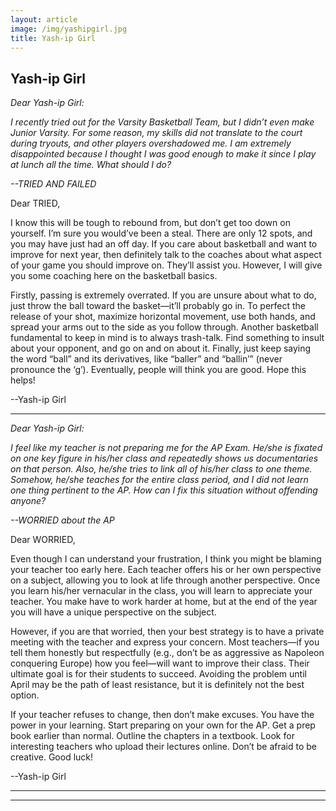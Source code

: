 ```yaml
---
layout: article
image: /img/yashipgirl.jpg
title: Yash-ip Girl
---
```


<h2>Yash-ip Girl</h2>


<i>Dear Yash-ip Girl: 

I recently tried out for the Varsity Basketball Team, but I didn’t even make Junior Varsity. For some reason, my skills did not translate to the court during tryouts, and other players overshadowed me. I am extremely disappointed because I thought I was good enough to make it since I play at lunch all the time. What should I do?

--TRIED AND FAILED </i>

Dear TRIED,

I know this will be tough to rebound from, but don’t get too down on yourself. I’m sure you would’ve been a steal. There are only 12 spots, and you may have just had an off day. If you care about basketball and want to improve for next year, then definitely talk to the coaches about what aspect of your game you should improve on. They’ll assist you. However, I will give you some coaching here on the basketball basics.

Firstly, passing is extremely overrated. If you are unsure about what to do, just throw the ball toward the basket—it’ll probably go in. To perfect the release of your shot, maximize horizontal movement, use both hands, and spread your arms out to the side as you follow through. Another basketball fundamental to keep in mind is to always trash-talk. Find something to insult about your opponent, and go on and on about it. Finally, just keep saying the word “ball” and its derivatives, like “baller” and “ballin’” (never pronounce the ‘g’). Eventually, people will think you are good. Hope this helps!

--Yash-ip Girl

-----------------------------------------------------------------------
<i>Dear Yash-ip Girl:

I feel like my teacher is not preparing me for the AP Exam. He/she is fixated on one key figure in his/her class and repeatedly shows us documentaries on that person. Also, he/she tries to link all of his/her class to one theme. Somehow, he/she teaches for the entire class period, and I did not learn one thing pertinent to the AP. How can I fix this situation without offending anyone?

--WORRIED about the AP </i>

Dear WORRIED, 

Even though I can understand your frustration, I think you might be blaming your teacher too early here. Each teacher offers his or her own perspective on a subject, allowing you to look at life through another perspective. Once you learn his/her vernacular in the class, you will learn to appreciate your teacher. You make have to work harder at home, but at the end of the year you will have a unique perspective on the subject.

However, if you are that worried, then your best strategy is to have a private meeting with the teacher and express your concern. Most teachers—if you tell them honestly but respectfully (e.g., don’t be as aggressive as Napoleon conquering Europe) how you feel—will want to improve their class. Their ultimate goal is for their students to succeed. Avoiding the problem until April may be the path of least resistance, but it is definitely not the best option. 

If your teacher refuses to change, then don’t make excuses. You have the power in your learning. Start preparing on your own for the AP. Get a prep book earlier than normal. Outline the chapters in a textbook. Look for interesting teachers who upload their lectures online. Don’t be afraid to be creative. Good luck!

--Yash-ip Girl

-----------------------------------------------------------------------

<hr style="border-color:#7D7D7D;height:0.5px;">

